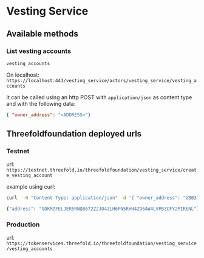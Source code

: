 # Vesting Service

## Available methods

### List vesting accounts

`vesting_accounts`

On localhost: `https://localhost:443/vesting_service/actors/vesting_service/vesting_accounts`

It can be called using an http POST  with `application/json` as content type and with the following data:

```json
{ "owner_address": "<ADDRESS>"}
```

## Threefoldfoundation deployed urls

### Testnet

url: `https://testnet.threefold.io/threefoldfoundation/vesting_service/create_vesting_account`

example using curl:

```sh
curl  -H "Content-Type: application/json" -d '{ "owner_address": "GBB375L64ZDTW2APJMCOCPJROKTR43PA63J4PKK6Q6OD5LTP4ATCI7OJ"}' "https://testnet.threefold.io/threefoldfoundation/vesting_service/vesting_accounts"

{"address": "GDKMZFELJER5RNQB6T2Z2JO4ZLH6PN5RHH4ZO6AW4LVPBZCFY2PIRENL"}
```

### Production

url: `https://tokenservices.threefold.io/threefoldfoundation/vesting_service/vesting_accounts`
